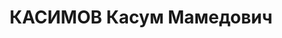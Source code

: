 ---
title: КАСИМОВ Касум Мамедович
description: "азербайджанец\n Арестован в 1937\n Приговор: ВК ВС СССР, 11.10.1937\
  \ - ВМН с конфискацией имущества.\n Расстрелян 11.10.1937 в г.Баку.\n Источники:\
  \ Сталинский список от 03.10.1937 (Аз.ССР, Кат.1)| \"Восстановление памяти\", №1\
  \ (спецвыпуск газ. \"Сархад\")."
---